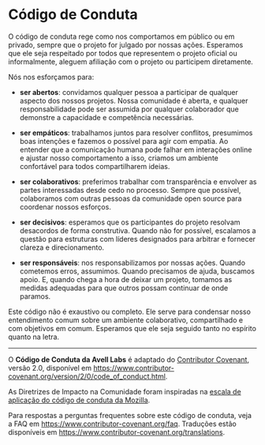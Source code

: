 # Código de Conduta

O código de conduta rege como nos comportamos em público ou em privado, sempre que o projeto for julgado por nossas ações. Esperamos que ele seja respeitado por todos que representem o projeto oficial ou informalmente, aleguem afiliação com o projeto ou participem diretamente.

Nós nos esforçamos para:

- **ser abertos**: convidamos qualquer pessoa a participar de qualquer aspecto dos nossos projetos. Nossa comunidade é aberta, e qualquer responsabilidade pode ser assumida por qualquer colaborador que demonstre a capacidade e competência necessárias.

- **ser empáticos**: trabalhamos juntos para resolver conflitos, presumimos boas intenções e fazemos o possível para agir com empatia. Ao entender que a comunicação humana pode falhar em interações online e ajustar nosso comportamento a isso, criamos um ambiente confortável para todos compartilharem ideias.

- **ser colaborativos**: preferimos trabalhar com transparência e envolver as partes interessadas desde cedo no processo. Sempre que possível, colaboramos com outras pessoas da comunidade open source para coordenar nossos esforços.

- **ser decisivos**: esperamos que os participantes do projeto resolvam desacordos de forma construtiva. Quando não for possível, escalamos a questão para estruturas com líderes designados para arbitrar e fornecer clareza e direcionamento.

- **ser responsáveis**: nos responsabilizamos por nossas ações. Quando cometemos erros, assumimos. Quando precisamos de ajuda, buscamos apoio. E, quando chega a hora de deixar um projeto, tomamos as medidas adequadas para que outros possam continuar de onde paramos.

Este código não é exaustivo ou completo.
Ele serve para condensar nosso entendimento comum sobre um ambiente colaborativo, compartilhado e com objetivos em comum. Esperamos que ele seja seguido tanto no espírito quanto na letra.

---

O **Código de Conduta da Avell Labs** é adaptado do [Contributor Covenant][homepage],
versão 2.0, disponível em
https://www.contributor-covenant.org/version/2/0/code_of_conduct.html.

As Diretrizes de Impacto na Comunidade foram inspiradas na [escala de aplicação do código de conduta da Mozilla](https://github.com/mozilla/diversity).

[homepage]: https://www.contributor-covenant.org

Para respostas a perguntas frequentes sobre este código de conduta, veja a FAQ em https://www.contributor-covenant.org/faq. Traduções estão disponíveis em https://www.contributor-covenant.org/translations.
